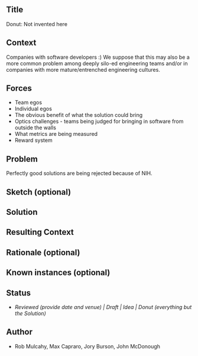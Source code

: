 ## Title

Donut: Not invented here 

## Context
Companies with software developers :) We suppose that this may also be a more common problem among deeply silo-ed engineering teams and/or in companies with more mature/entrenched engineering cultures.


## Forces

- Team egos
- Individual egos 
- The obvious benefit of what the solution could bring
- Optics challenges - teams being judged for bringing in software from outside the walls
- What metrics are being measured
- Reward system 

## Problem

Perfectly good solutions are being rejected because of NIH. 

## Sketch (optional)

## Solution

## Resulting Context

## Rationale (optional)

## Known instances (optional)

## Status
* *Reviewed (provide date and venue) | Draft | Idea | Donut (everything but the Solution)*

## Author
* Rob Mulcahy, Max Capraro, Jory Burson, John McDonough
